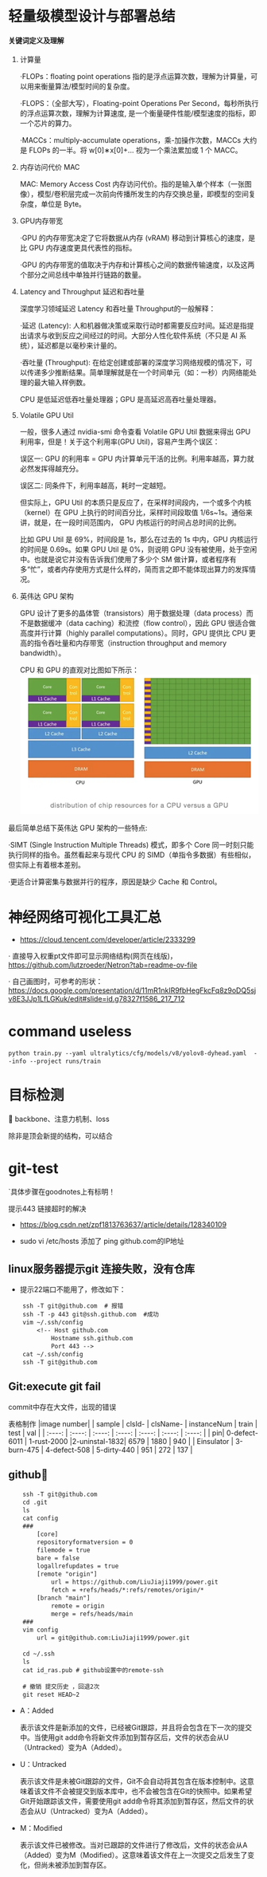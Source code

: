 # 轻量级模型设计与部署总结

#### 关键词定义及理解
1. 计算量

    ·FLOPs：floating point operations 指的是浮点运算次数，理解为计算量，可以用来衡量算法/模型时间的复杂度。

    ·FLOPS：（全部大写），Floating-point Operations Per Second，每秒所执行的浮点运算次数，理解为计算速度, 是一个衡量硬件性能/模型速度的指标，即一个芯片的算力。

    ·MACCs：multiply-accumulate operations，乘-加操作次数，MACCs 大约是 FLOPs 的一半。将 w[0]∗x[0]+... 视为一个乘法累加或 1 个 MACC。
2. 内存访问代价 MAC

    MAC: Memory Access Cost 内存访问代价。指的是输入单个样本（一张图像），模型/卷积层完成一次前向传播所发生的内存交换总量，即模型的空间复杂度，单位是 Byte。

3. GPU内存带宽

    ·GPU 的内存带宽决定了它将数据从内存 (vRAM) 移动到计算核心的速度，是比 GPU 内存速度更具代表性的指标。

    ·GPU 的内存带宽的值取决于内存和计算核心之间的数据传输速度，以及这两个部分之间总线中单独并行链路的数量。

4. Latency and Throughput 延迟和吞吐量
    
    深度学习领域延迟 Latency 和吞吐量 Throughput的一般解释：

    ·延迟 (Latency): 人和机器做决策或采取行动时都需要反应时间。延迟是指提出请求与收到反应之间经过的时间。大部分人性化软件系统（不只是 AI 系统），延迟都是以毫秒来计量的。

    ·吞吐量 (Throughput): 在给定创建或部署的深度学习网络规模的情况下，可以传递多少推断结果。简单理解就是在一个时间单元（如：一秒）内网络能处理的最大输入样例数。
    
    CPU 是低延迟低吞吐量处理器；GPU 是高延迟高吞吐量处理器。    

5. Volatile GPU Util

    一般，很多人通过 nvidia-smi 命令查看 Volatile GPU Util 数据来得出 GPU 利用率，但是！关于这个利用率(GPU Util)，容易产生两个误区：

    误区一: GPU 的利用率 = GPU 内计算单元干活的比例。利用率越高，算力就必然发挥得越充分。

    误区二: 同条件下，利用率越高，耗时一定越短。
    
    但实际上，GPU Util 的本质只是反应了，在采样时间段内，一个或多个内核（kernel）在 GPU 上执行的时间百分比，采样时间段取值 1/6s~1s。通俗来讲，就是，在一段时间范围内， GPU 内核运行的时间占总时间的比例。
    
    比如 GPU Util 是 69%，时间段是 1s，那么在过去的 1s 中内，GPU 内核运行的时间是 0.69s。如果 GPU Util 是 0%，则说明 GPU 没有被使用，处于空闲中。也就是说它并没有告诉我们使用了多少个 SM 做计算，或者程序有多“忙”，或者内存使用方式是什么样的，简而言之即不能体现出算力的发挥情况。

6. 英伟达 GPU 架构

    GPU 设计了更多的晶体管（transistors）用于数据处理（data process）而不是数据缓冲（data caching）和流控（flow control），因此 GPU 很适合做高度并行计算（highly parallel computations）。同时，GPU 提供比 CPU 更高的指令吞吐量和内存带宽（instruction throughput and memory bandwidth）。

    CPU 和 GPU 的直观对比图如下所示：
    ![Alt text](image.png)

最后简单总结下英伟达 GPU 架构的一些特点:

·SIMT (Single Instruction Multiple Threads) 模式，即多个 Core 同一时刻只能执行同样的指令。虽然看起来与现代 CPU 的 SIMD（单指令多数据）有些相似，但实际上有着根本差别。

·更适合计算密集与数据并行的程序，原因是缺少 Cache 和 Control。


# 神经网络可视化工具汇总
- https://cloud.tencent.com/developer/article/2333299

· 直接导入权重pt文件即可显示网络结构(网页在线版)，https://github.com/lutzroeder/Netron?tab=readme-ov-file

· 自己画图时，可参考的形状：https://docs.google.com/presentation/d/11mR1nkIR9fbHegFkcFq8z9oDQ5sjv8E3JJp1LfLGKuk/edit#slide=id.g78327f1586_217_712

# command useless
```
python train.py --yaml ultralytics/cfg/models/v8/yolov8-dyhead.yaml  --info --project runs/train
```
# 目标检测
🙅 backbone、注意力机制、loss

除非是顶会新提的结构，可以结合

# git-test

`具体步骤在goodnotes上有标明！

提示443 链接超时的解决
- https://blog.csdn.net/zpf1813763637/article/details/128340109

- sudo vi /etc/hosts
添加了 ping github.com的IP地址

## linux服务器提示git  连接失败，没有仓库

-   提示22端口不能用了，修改如下：
```
    ssh -T git@github.com  # 报错
    ssh -T -p 443 git@ssh.github.com  #成功
    vim ~/.ssh/config
        <!-- Host github.com 
            Hostname ssh.github.com 
            Port 443 -->
    cat ~/.ssh/config
    ssh -T git@github.com
```

## Git:execute git fail
commit中存在大文件，出现的错误

表格制作
                                            |image number|
| sample | clsId- | clsName- | instanceNum | train | test | val | 
| :----: | :----: | :----: | :----: | :----: | :----: | :----: |
| pin| 0-defect-6011 | 1-rust-2000 |2-uninstal-1832| 6579 | 1880 | 940 | 
| Einsulator | 3-burn-475 | 4-defect-508 | 5-dirty-440 | 951 | 272 | 137 | 


## github🔗
```
    ssh -T git@github.com
    cd .git
    ls
    cat config 
    ###
        [core]
        repositoryformatversion = 0
        filemode = true
        bare = false
        logallrefupdates = true
        [remote "origin"]
            url = https://github.com/LiuJiaji1999/power.git
            fetch = +refs/heads/*:refs/remotes/origin/*
        [branch "main"]
            remote = origin
            merge = refs/heads/main
    ###
    vim config 
        url = git@github.com:LiuJiaji1999/power.git

    cd ~/.ssh
    ls
    cat id_ras.pub # github设置中的remote-ssh

    # 撤销 提交历史 ，回退2次
    git reset HEAD~2
```

- A：Added
        
    表示该文件是新添加的文件，已经被Git跟踪，并且将会包含在下一次的提交中。当使用git add命令将新文件添加到暂存区后，文件的状态会从U（Untracked）变为A（Added）。
- U：Untracked
    
    表示该文件是未被Git跟踪的文件，Git不会自动将其包含在版本控制中。这意味着该文件不会被提交到版本库中，也不会被包含在Git的快照中。如果希望Git开始跟踪该文件，需要使用git add命令将其添加到暂存区，然后文件的状态会从U（Untracked）变为A（Added）。
- M：Modified

    表示该文件已被修改。当对已跟踪的文件进行了修改后，文件的状态会从A（Added）变为M（Modified）。这意味着该文件在上一次提交之后发生了变化，但尚未被添加到暂存区。





